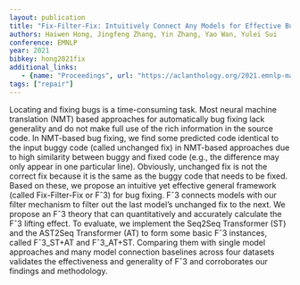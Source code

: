 ```yaml
---
layout: publication
title: "Fix-Filter-Fix: Intuitively Connect Any Models for Effective Bug Fixing"
authors: Haiwen Hong, Jingfeng Zhang, Yin Zhang, Yao Wan, Yulei Sui
conference: EMNLP
year: 2021
bibkey: hong2021fix
additional_links:
   - {name: "Proceedings", url: "https://aclanthology.org/2021.emnlp-main.282/"}
tags: ["repair"]
---
```

Locating and fixing bugs is a time-consuming task. Most neural machine translation (NMT) based approaches for automatically bug fixing lack generality and do not make full use of the rich information in the source code. In NMT-based bug fixing, we find some predicted code identical to the input buggy code (called unchanged fix) in NMT-based approaches due to high similarity between buggy and fixed code (e.g., the difference may only appear in one particular line). Obviously, unchanged fix is not the correct fix because it is the same as the buggy code that needs to be fixed. Based on these, we propose an intuitive yet effective general framework (called Fix-Filter-Fix or Fˆ3) for bug fixing. Fˆ3 connects models with our filter mechanism to filter out the last model’s unchanged fix to the next. We propose an Fˆ3 theory that can quantitatively and accurately calculate the Fˆ3 lifting effect. To evaluate, we implement the Seq2Seq Transformer (ST) and the AST2Seq Transformer (AT) to form some basic Fˆ3 instances, called Fˆ3_ST+AT and Fˆ3_AT+ST. Comparing them with single model approaches and many model connection baselines across four datasets validates the effectiveness and generality of Fˆ3 and corroborates our findings and methodology.